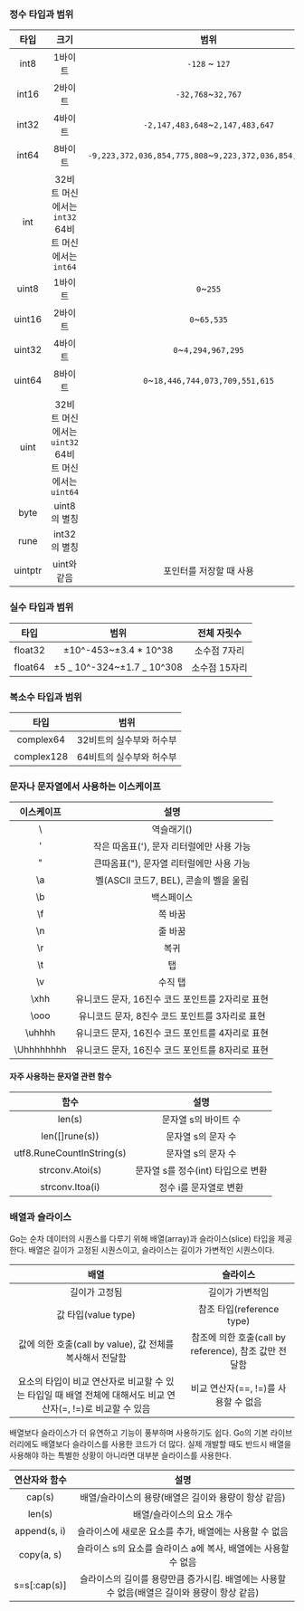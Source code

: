 ### 정수 타입과 범위

|  타입   |                            크기                             |                           범위                           |
| :-----: | :---------------------------------------------------------: | :------------------------------------------------------: |
|  int8   |                           1바이트                           |                      `-128` ~ `127`                      |
|  int16  |                           2바이트                           |                    `-32,768`~`32,767`                    |
|  int32  |                           4바이트                           |             `-2,147,483,648`~`2,147,483,647`             |
|  int64  |                           8바이트                           | `-9,223,372,036,854,775,808`~`9,223,372,036,854,775,807` |
|   int   |  32비트 머신에서는 `int32`</br> 64비트 머신에서는 `int64`   |                                                          |
|  uint8  |                           1바이트                           |                        `0`~`255`                         |
| uint16  |                           2바이트                           |                       `0`~`65,535`                       |
| uint32  |                           4바이트                           |                   `0`~`4,294,967,295`                    |
| uint64  |                           8바이트                           |             `0`~`18,446,744,073,709,551,615`             |
|  uint   | 32비트 머신에서는 `uint32` </br> 64비트 머신에서는 `uint64` |                                                          |
|  byte   |                        uint8의 별칭                         |                                                          |
|  rune   |                        int32의 별칭                         |                                                          |
| uintptr |                         uint와 같음                         |                 포인터를 저장할 때 사용                  |

### 실수 타입과 범위

|  타입   |            범위            |  전체 자릿수  |
| :-----: | :------------------------: | :-----------: |
| float32 |   ±10^-453~±3.4 \* 10^38   | 소수점 7자리  |
| float64 | ±5 _ 10^-324~±1.7 _ 10^308 | 소수점 15자리 |

### 복소수 타입과 범위

|    타입    |           범위           |
| :--------: | :----------------------: |
| complex64  | 32비트의 실수부와 허수부 |
| complex128 | 64비트의 실수부와 허수부 |

### 문자나 문자열에서 사용하는 이스케이프

| 이스케이프 |                       설명                       |
| :--------: | :----------------------------------------------: |
|     \\     |                   역슬래기(\)                    |
|     \'     |    작은 따옴표('), 문자 리터럴에만 사용 가능     |
|     \"     |     큰따옴표("), 문자열 리터럴에만 사용 가능     |
|     \a     |      벨(ASCII 코드7, BEL), 콘솔의 벨을 울림      |
|     \b     |                    백스페이스                    |
|     \f     |                     쪽 바꿈                      |
|     \n     |                     줄 바꿈                      |
|     \r     |                       복귀                       |
|     \t     |                        탭                        |
|     \v     |                     수직 탭                      |
|    \xhh    | 유니코드 문자, 16진수 코드 포인트를 2자리로 표현 |
|    \ooo    | 유니코드 문자, 8진수 코드 포인트를 3자리로 표현  |
|   \uhhhh   | 유니코드 문자, 16진수 코드 포인트를 4자리로 표현 |
| \Uhhhhhhhh | 유니코드 문자, 16진수 코드 포인트를 8자리로 표현 |

#### 자주 사용하는 문자열 관련 함수

|           함수            |                설명                |
| :-----------------------: | :--------------------------------: |
|          len(s)           |        문자열 s의 바이트 수        |
|      len([]rune(s))       |         문자열 s의 문자 수         |
| utf8.RuneCountInString(s) |         문자열 s의 문자 수         |
|      strconv.Atoi(s)      | 문자열 s를 정수(int) 타입으로 변환 |
|      strconv.Itoa(i)      |       정수 i를 문자열로 변환       |

### 배열과 슬라이스

Go는 순차 데이터의 시퀀스를 다루기 위해 배열(array)과 슬라이스(slice) 타입을 제공한다.
배열은 길이가 고정된 시퀀스이고, 슬라이스는 길이가 가변적인 시퀀스이다.

|                                                     배열                                                      |                       슬라이스                        |
| :-----------------------------------------------------------------------------------------------------------: | :---------------------------------------------------: |
|                                                 길이가 고정됨                                                 |                    길이가 가변적임                    |
|                                              값 타입(value type)                                              |               참조 타입(reference type)               |
|                           값에 의한 호출(call by value), 값 전체를 복사해서 전달함                            | 참조에 의한 호출(call by reference), 참조 값만 전달함 |
| 요소의 타입이 비교 연산자로 비교할 수 있는 타입일 때 배열 전체에 대해서도 비교 연산자(=, !=)로 비교할 수 있음 |         비교 연산자(==, !=)를 사용할 수 없음          |

배열보다 슬라이스가 더 유연하고 기능이 풍부하며 사용하기도 쉽다. Go의 기본 라이브러리에도 배열보다 슬라이스를 사용한 코드가 더 많다. 실제 개발할 때도 반드시 배열을 사용해야 하는 특별한 상황이 아니라면 대부분 슬라이스를 사용한다.

| 연산자와 함수 |                                             설명                                             |
| :-----------: | :------------------------------------------------------------------------------------------: |
|    cap(s)     |                     배열/슬라이스의 용량(배열은 길이와 용량이 항상 같음)                     |
|    len(s)     |                                  배열/슬라이스의 요소 개수                                   |
| append(s, i)  |                    슬라이스에 새로운 요소를 추가, 배열에는 사용할 수 없음                    |
|  copy(a, s)   |                슬라이스 s의 요소를 슬라이스 a에 복사, 배열에는 사용할 수 없음                |
| s=s[:cap(s)]  | 슬라이스의 길이를 용량만큼 증가시킴. 배열에는 사용할 수 없음(배열은 길이와 용량이 항상 같음) |
